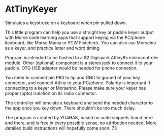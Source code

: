 # AtTinyKeyer
Simulates a keystroke on a keyboard when pin pulled down.


This little program can help you use a straight key or paddle keyer output with 
Morse code learning apps that support keying via the PC/phone keyboard, like Morse Mania
or PCW Fistcheck. You can also use Morseino as a keyer, and practice letter and word timing.

Program is intended to be flashed to a $2 Digispark Attiny85 microcontroler module. 
Other (optional) component is a stereo jack to connect it to your paddle. 
OTG USB adapter would be needed for phone connetion.

You need to connect pin PB0 to tip and GND to ground of your key connector, and connect 
Attiny to your PC/phone. Polarity is important if connecting to a keyer or Morserino. 
Please make sure your keyer has proper (opto) isolation on its radio connector. 

The controller will emulate a keyboard and send the needed character to the app once 
you key down. There shouldn't be too much delay.

The program is created by YU4HAK, based on code snippets found here and there, 
and is free in every possible sense, no attribution needed. 
More detailed build instructions will hopefully come soon. 
73
